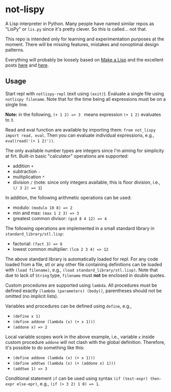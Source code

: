 # not-lispy

A Lisp interpreter in Python. Many people have named similar repos as "LisPy" or `lis.py` since it's pretty clever. So this is called... not that.

This repo is intended only for learning and experimentation purposes at the moment. There will be missing features, mistakes and nonoptimal design patterns.

Everything will probably be loosely based on [Make a Lisp](https://github.com/kanaka/mal) and the excellent posts [here](https://norvig.com/lispy.html) and [here](https://norvig.com/lispy2.html).

## Usage

Start repl with `notlispy-repl` (exit using `(exit)`). Evaluate a single file using `notlispy filename`. Note that for the time being all expressions must be on a single line.

**Note:** in the following, `(+ 1 2) => 3 ` means expression `(+ 1 2)` evaluates to `3`.

Read and eval function are available by importing them: `from not_lispy import read, eval`. Then you can evaluate individual expressions, e.g.,  `eval(read('(+ 1 2)'))`. 

The only available number types are integers since I'm aiming for simplicity at firt. Built-in basic "calculator" operations are supported:
- addition `+`
- subtraction `-`
- multiplication `*`
- division `/` (note: since only integers available, this is floor division, i.e., `(/ 3 2) => 1`)

In addition, the following arithmetic operations can be used:
- modulo: `(modulo 10 8) => 2`
- min and max: `(max 1 2 3) => 3`
- greatest common divisor: `(gcd 8 4 12) => 4`

The following operations are implemented in a small standard library in `standard_library/stl.lisp`:
- factorial: `(fact 3) => 6`
- lowest common multiplier: `(lcm 2 3 4) => 12`

The above standard library is automatically loaded for repl. For any code loaded from a file, stl or any other file containing definitions can be loaded with `(load filename)`, e.g., `(load standard_library/stl.lisp)`. Note that due to lack of `String` type, `filename` must **not** be enclosed in double quotes.

Custom procedures are supported using `lambda`. All procedures must be defined exactly `(lambda (parameters) (body))`, parentheses should not be omitted (no implicit lists).

Variables and procedures can be defined using `define`, e.g.,
- `(define x 1)`
- `(define addone (lambda (x) (+ x 1)))`
- `(addone x) => 2`

Local variable scopes work in the above example, i.e., variable `x` inside custom procedure `addone` will not clash with the global definition. Therefore, it's possible to do something like this:
- `(define addone (lambda (x) (+ x 1)))`
- `(define addtwo (lambda (x) (+ (addone x) 1)))`
- `(addtwo 1) => 3`

Conditional statement `if` can be used using syntax `(if (test-expr) then-expr else-epr)`, e.g., `(if (> 3 2) 1 0) => 1`.
